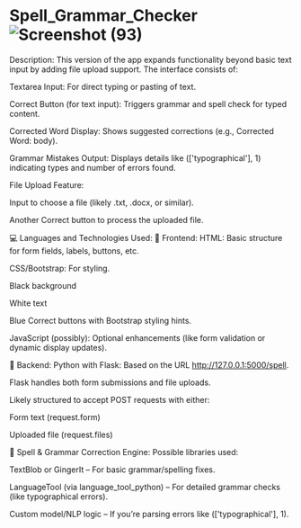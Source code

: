 # Spell_Grammar_Checker![Screenshot (93)](https://github.com/user-attachments/assets/a7909713-a139-47b9-b5f8-9eeedadb6a38)
 Description:
This version of the app expands functionality beyond basic text input by adding file upload support. The interface consists of:

Textarea Input: For direct typing or pasting of text.

Correct Button (for text input): Triggers grammar and spell check for typed content.

Corrected Word Display: Shows suggested corrections (e.g., Corrected Word: body).

Grammar Mistakes Output: Displays details like (['typographical'], 1) indicating types and number of errors found.

File Upload Feature:

Input to choose a file (likely .txt, .docx, or similar).

Another Correct button to process the uploaded file.

💻 Languages and Technologies Used:
🔹 Frontend:
HTML: Basic structure for form fields, labels, buttons, etc.

CSS/Bootstrap: For styling.

Black background

White text

Blue Correct buttons with Bootstrap styling hints.

JavaScript (possibly): Optional enhancements (like form validation or dynamic display updates).

🔸 Backend:
Python with Flask: Based on the URL http://127.0.0.1:5000/spell.

Flask handles both form submissions and file uploads.

Likely structured to accept POST requests with either:

Form text (request.form)

Uploaded file (request.files)

🧠 Spell & Grammar Correction Engine:
Possible libraries used:

TextBlob or GingerIt – For basic grammar/spelling fixes.

LanguageTool (via language_tool_python) – For detailed grammar checks (like typographical errors).

Custom model/NLP logic – If you’re parsing errors like (['typographical'], 1).
